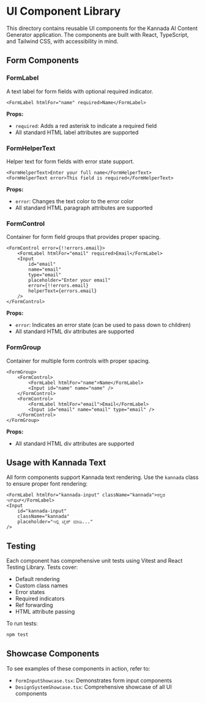 # UI Component Library

This directory contains reusable UI components for the Kannada AI Content Generator application. The components are built with React, TypeScript, and Tailwind CSS, with accessibility in mind.

## Form Components

### FormLabel

A text label for form fields with optional required indicator.

```tsx
<FormLabel htmlFor="name" required>Name</FormLabel>
```

**Props:**
- `required`: Adds a red asterisk to indicate a required field
- All standard HTML label attributes are supported

### FormHelperText

Helper text for form fields with error state support.

```tsx
<FormHelperText>Enter your full name</FormHelperText>
<FormHelperText error>This field is required</FormHelperText>
```

**Props:**
- `error`: Changes the text color to the error color
- All standard HTML paragraph attributes are supported

### FormControl

Container for form field groups that provides proper spacing.

```tsx
<FormControl error={!!errors.email}>
    <FormLabel htmlFor="email" required>Email</FormLabel>
    <Input
        id="email"
        name="email"
        type="email"
        placeholder="Enter your email"
        error={!!errors.email}
        helperText={errors.email}
    />
</FormControl>
```

**Props:**
- `error`: Indicates an error state (can be used to pass down to children)
- All standard HTML div attributes are supported

### FormGroup

Container for multiple form controls with proper spacing.

```tsx
<FormGroup>
    <FormControl>
        <FormLabel htmlFor="name">Name</FormLabel>
        <Input id="name" name="name" />
    </FormControl>
    <FormControl>
        <FormLabel htmlFor="email">Email</FormLabel>
        <Input id="email" name="email" type="email" />
    </FormControl>
</FormGroup>
```

**Props:**
- All standard HTML div attributes are supported

## Usage with Kannada Text

All form components support Kannada text rendering. Use the `kannada` class to ensure proper font rendering:

```tsx
<FormLabel htmlFor="kannada-input" className="kannada">ಕನ್ನಡ ಇನ್‌ಪುಟ್</FormLabel>
<Input
    id="kannada-input"
    className="kannada"
    placeholder="ಇಲ್ಲಿ ಟೈಪ್ ಮಾಡಿ..."
/>
```

## Testing

Each component has comprehensive unit tests using Vitest and React Testing Library. Tests cover:

- Default rendering
- Custom class names
- Error states
- Required indicators
- Ref forwarding
- HTML attribute passing

To run tests:

```bash
npm test
```

## Showcase Components

To see examples of these components in action, refer to:

- `FormInputShowcase.tsx`: Demonstrates form input components
- `DesignSystemShowcase.tsx`: Comprehensive showcase of all UI components
